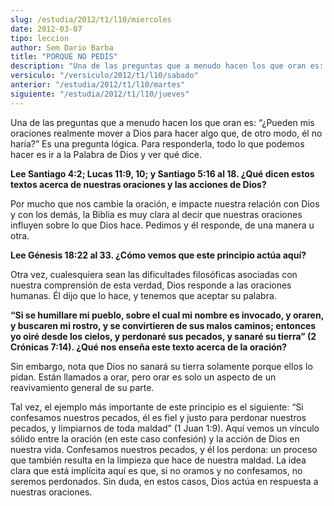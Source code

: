 ```yaml
---
slug: /estudia/2012/t1/l10/miercoles
date: 2012-03-07
tipo: leccion
author: Sem Dario Barba
title: "PORQUE NO PEDÍS"
description: "Una de las preguntas que a menudo hacen los que oran es: “¿Pueden mis oraciones  realmente mover a Dios para hacer algo que, de otro modo, él no haría?” Es una  pregunta lógica. Para responderla, todo lo que podemos hacer es ir a la Palabra  de Dios y ver qué dice."
versiculo: "/versiculo/2012/t1/l10/sabado"
anterior: "/estudia/2012/t1/l10/martes"
siguiente: "/estudia/2012/t1/l10/jueves"
---
```


Una de las preguntas que a menudo hacen los que oran es: “¿Pueden mis oraciones realmente mover a Dios para hacer algo que, de otro modo, él no haría?” Es una pregunta lógica. Para responderla, todo lo que podemos hacer es ir a la Palabra de Dios y ver qué dice.

**Lee Santiago 4:2; Lucas 11:9, 10; y Santiago 5:16 al 18. ¿Qué dicen estos textos acerca de nuestras oraciones y las acciones de Dios?**

Por mucho que nos cambie la oración, e impacte nuestra relación con Dios y con los demás, la Biblia es muy clara al decir que nuestras oraciones influyen sobre lo que Dios hace. Pedimos y él responde, de una manera u otra.

**Lee Génesis 18:22 al 33. ¿Cómo vemos que este principio actúa aquí?**

Otra vez, cualesquiera sean las dificultades filosóficas asociadas con nuestra comprensión de esta verdad, Dios responde a las oraciones humanas. Él dijo que lo hace, y tenemos que aceptar su palabra.

**“Si se humillare mi pueblo, sobre el cual mi nombre es invocado, y oraren, y buscaren mi rostro, y se convirtieren de sus malos caminos; entonces yo oiré desde los cielos, y perdonaré sus pecados, y sanaré su tierra” (2 Crónicas 7:14). ¿Qué nos enseña este texto acerca de la oración?**

Sin embargo, nota que Dios no sanará su tierra solamente porque ellos lo pidan. Están llamados a orar, pero orar es solo un aspecto de un reavivamiento general de su parte.

Tal vez, el ejemplo más importante de este principio es el siguiente: “Si confesamos nuestros pecados, él es fiel y justo para perdonar nuestros pecados, y limpiarnos de toda maldad” (1 Juan 1:9). Aquí vemos un vínculo sólido entre la oración (en este caso confesión) y la acción de Dios en nuestra vida. Confesamos nuestros pecados, y él los perdona: un proceso que también resulta en la limpieza que hace de nuestra maldad. La idea clara que está implícita aquí es que, si no oramos y no confesamos, no seremos perdonados. Sin duda, en estos casos, Dios actúa en respuesta a nuestras oraciones.
